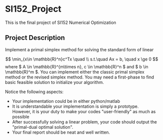 # SI152_Project
This is the final project of SI152 Numerical Optimization

## Project Description

Implement a primal simplex method for solving the standard form of linear 

$$
\min_{x\in \mathbb{R}^n}c^Tx \quad \\
s.t.\quad Ax = b, \quad x \ge 0
$$
where 
$
A \in \mathbb{R}^{m\times n}, c \in \mathbb{R}^n
$
and
$
b \in \mathbb{R}^m
$.
You can implement either the classic primal simplex method or the revised simplex method. You may need a first-phase to find basic feasible solution to initialize your algorithm.

Notice the following aspects:
* Your implementation could be in either python/matlab
* It is understandable your implementation is simply a prototype. However, it is your duty to make your codes "user-friendly" as much as possible
* After successfully solving a linear problem, your code should output the "primal-dual optimal solution".
* Your final report should be neat and well written.